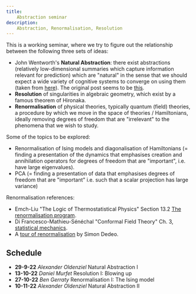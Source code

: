 ```yaml
---
title:
    Abstraction seminar
description:
    Abstraction, Renormalisation, Resolution
---
```


This is a working seminar, where we try to figure out the relationship between the following three sets of ideas:

* John Wentworth's **Natural Abstraction**: there exist abstractions (relatively low-dimensional summaries which capture information relevant for prediction) which are "natural" in the sense that we should expect a wide variety of cognitive systems to converge on using them (taken from [here](https://www.lesswrong.com/posts/Fut8dtFsBYRz8atFF/the-natural-abstraction-hypothesis-implications-and-evidence)). The original post seems to be [this](https://www.lesswrong.com/posts/Nwgdq6kHke5LY692J/alignment-by-default#Unsupervised__Natural_Abstractions).
* **Resolution** of singularities in algebraic geometry, which exist by a famous theorem of Hironaka.
* **Renormalisation** of physical theories, typically quantum (field) theories, a procedure by which we move in the space of theories / Hamiltonians, ideally removing degrees of freedom that are "irrelevant" to the phenomena that we wish to study.

Some of the topics to be explored:

* Renormalisation of Ising models and diagonalisation of Hamiltonians (= finding a presentation of the dynamics that emphasises creation and annihilation operators for degrees of freedom that are "important", i.e. have large eigenvalues).
* PCA (= finding a presentation of data that emphasises degrees of freedom that are "important" i.e. such that a scalar projection has large variance) 

Renormalisation references:

* Emch-Liu "The Logic of Thermostatistical Physics" Section 13.2 [The renormalisation program](http://www.therisingsea.org/notes/renorm.pdf).
* Di Francesco-Mathieu-Sénéchal "Conformal Field Theory" Ch. 3, [statistical mechanics](http://www.therisingsea.org/notes/CFT-ch3.pdf).
* A [tour of renormalisation](https://www.complexityexplorer.org/courses/67-introduction-to-renormalization) by Simon Dedeo.

## Schedule

* **29-9-22** *Alexander Oldenziel* Natural Abstraction I
* **13-10-22** *Daniel Murfet* Resolution I: Blowing up
* **27-10-22** *Ben Gerraty* Renormalisation I: The Ising model
* **10-11-22** *Alexander Oldenziel* Natural Abstraction II
